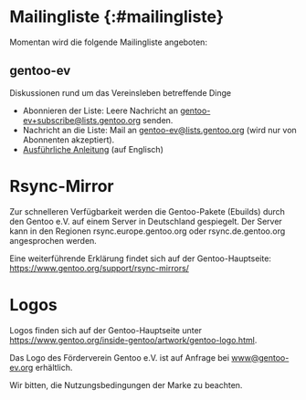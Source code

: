<!--
.. title: Ressourcen
.. slug: ressourcen
.. date: 2018-04-01 19:23:42 UTC+02:00
.. tags: 
.. category: 
.. link: 
.. description: 
.. type: text
-->

Mailingliste {:#mailingliste}
=============================

Momentan wird die folgende Mailingliste angeboten:

gentoo-ev
---------
Diskussionen rund um das Vereinsleben betreffende Dinge

* Abonnieren der Liste: Leere Nachricht an
  <gentoo-ev+subscribe@lists.gentoo.org> senden.
* Nachricht an die Liste: Mail an <gentoo-ev@lists.gentoo.org>
  (wird nur von Abonnenten akzeptiert).
* [Ausführliche Anleitung](https://www.gentoo.org/get-involved/mailing-lists/instructions.html)
  (auf Englisch)


Rsync-Mirror
============

Zur schnelleren Verfügbarkeit werden die Gentoo-Pakete (Ebuilds) durch
den Gentoo&nbsp;e.V. auf einem Server in Deutschland gespiegelt.
Der Server kann in den Regionen rsync.europe.gentoo.org oder
rsync.de.gentoo.org angesprochen werden.

Eine weiterführende Erklärung findet sich auf der Gentoo-Hauptseite:
<https://www.gentoo.org/support/rsync-mirrors/>


Logos
=====

Logos finden sich auf der Gentoo-Hauptseite unter
<https://www.gentoo.org/inside-gentoo/artwork/gentoo-logo.html>.

Das Logo des Förderverein&nbsp;Gentoo&nbsp;e.V. ist auf Anfrage bei
<www@gentoo-ev.org> erhältlich.

Wir bitten, die Nutzungsbedingungen der Marke zu beachten.
